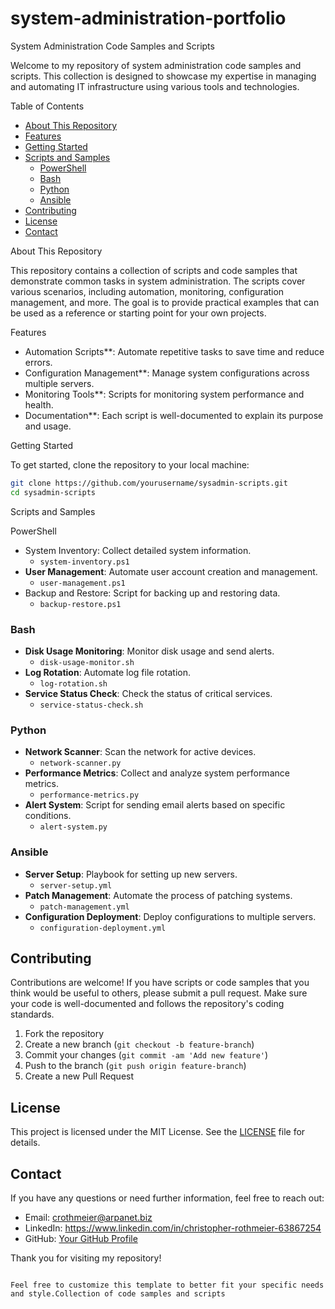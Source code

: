 # system-administration-portfolio
System Administration Code Samples and Scripts

Welcome to my repository of system administration code samples and scripts. This collection is designed to showcase my expertise in managing and automating IT infrastructure using various tools and technologies.

 Table of Contents
- [About This Repository](#about-this-repository)
- [Features](#features)
- [Getting Started](#getting-started)
- [Scripts and Samples](#scripts-and-samples)
  - [PowerShell](#powershell)
  - [Bash](#bash)
  - [Python](#python)
  - [Ansible](#ansible)
- [Contributing](#contributing)
- [License](#license)
- [Contact](#contact)

About This Repository

This repository contains a collection of scripts and code samples that demonstrate common tasks in system administration. The scripts cover various scenarios, including automation, monitoring, configuration management, and more. The goal is to provide practical examples that can be used as a reference or starting point for your own projects.

Features

- Automation Scripts**: Automate repetitive tasks to save time and reduce errors.
- Configuration Management**: Manage system configurations across multiple servers.
- Monitoring Tools**: Scripts for monitoring system performance and health.
- Documentation**: Each script is well-documented to explain its purpose and usage.

Getting Started

To get started, clone the repository to your local machine:

```bash
git clone https://github.com/yourusername/sysadmin-scripts.git
cd sysadmin-scripts
```

Scripts and Samples

PowerShell

- System Inventory: Collect detailed system information.
  - `system-inventory.ps1`
- **User Management**: Automate user account creation and management.
  - `user-management.ps1`
- Backup and Restore: Script for backing up and restoring data.
  - `backup-restore.ps1`

### Bash

- **Disk Usage Monitoring**: Monitor disk usage and send alerts.
  - `disk-usage-monitor.sh`
- **Log Rotation**: Automate log file rotation.
  - `log-rotation.sh`
- **Service Status Check**: Check the status of critical services.
  - `service-status-check.sh`

### Python

- **Network Scanner**: Scan the network for active devices.
  - `network-scanner.py`
- **Performance Metrics**: Collect and analyze system performance metrics.
  - `performance-metrics.py`
- **Alert System**: Script for sending email alerts based on specific conditions.
  - `alert-system.py`

### Ansible

- **Server Setup**: Playbook for setting up new servers.
  - `server-setup.yml`
- **Patch Management**: Automate the process of patching systems.
  - `patch-management.yml`
- **Configuration Deployment**: Deploy configurations to multiple servers.
  - `configuration-deployment.yml`

## Contributing

Contributions are welcome! If you have scripts or code samples that you think would be useful to others, please submit a pull request. Make sure your code is well-documented and follows the repository's coding standards.

1. Fork the repository
2. Create a new branch (`git checkout -b feature-branch`)
3. Commit your changes (`git commit -am 'Add new feature'`)
4. Push to the branch (`git push origin feature-branch`)
5. Create a new Pull Request

## License

This project is licensed under the MIT License. See the [LICENSE](LICENSE) file for details.

## Contact

If you have any questions or need further information, feel free to reach out:

- Email: crothmeier@arpanet.biz
- LinkedIn: https://www.linkedin.com/in/christopher-rothmeier-63867254
- GitHub: [Your GitHub Profile](https://github.com/yourusername)

Thank you for visiting my repository!
```

Feel free to customize this template to better fit your specific needs and style.Collection of code samples and scripts
